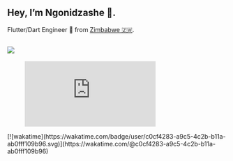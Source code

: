 ## Hey, I’m Ngonidzashe 👋.

Flutter/Dart Engineer 💙 from [Zimbabwe 🇿🇼](https://twitter.com/FlutterZimbabwe).

![](https://github-readme-stats.vercel.app/api?username=iamngoni&show_icons=true&count_private=true&bg_color=0D1117&border_radius=0&hide_title=true&text_color=FFF&icon_color=296ECA&)
---
<figure><embed src="https://wakatime.com/share/@iamngoni/a9081d55-0d50-4250-b917-32cf339885a9.svg"></embed></figure>
[![wakatime](https://wakatime.com/badge/user/c0cf4283-a9c5-4c2b-b11a-ab0fff109b96.svg)](https://wakatime.com/@c0cf4283-a9c5-4c2b-b11a-ab0fff109b96)
